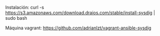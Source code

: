 Instalación: 
curl -s https://s3.amazonaws.com/download.draios.com/stable/install-sysdig | sudo bash

Máquina vagrant:
https://github.com/adrianlzt/vagrant-ansible-sysdig
